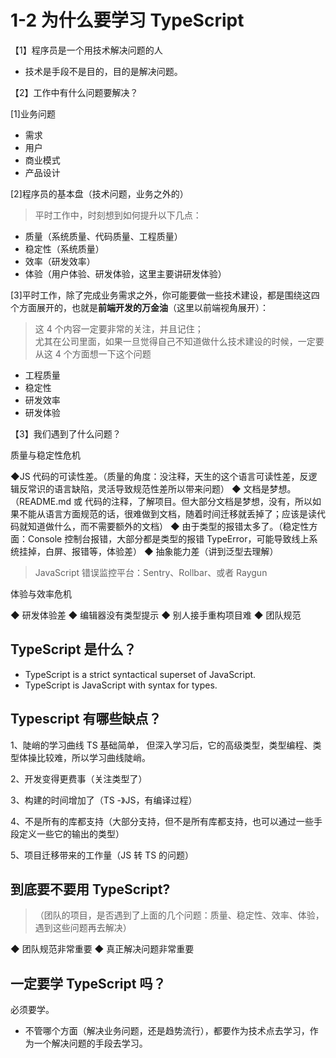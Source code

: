 # 1-2 为什么要学习 TypeScript

【1】程序员是一个用技术解决问题的人

- 技术是手段不是目的，目的是解决问题。

【2】工作中有什么问题要解决？

[1]业务问题

- 需求
- 用户
- 商业模式
- 产品设计

[2]程序员的基本盘（技术问题，业务之外的）

> 平时工作中，时刻想到如何提升以下几点：

- 质量（系统质量、代码质量、工程质量）
- 稳定性（系统质量）
- 效率（研发效率）
- 体验（用户体验、研发体验，这里主要讲研发体验）

[3]平时工作，除了完成业务需求之外，你可能要做一些技术建设，都是围绕这四个方面展开的，也就是**前端开发的万金油**（这里以前端视角展开）：

> 这 4 个内容一定要非常的关注，并且记住；  
> 尤其在公司里面，如果一旦觉得自己不知道做什么技术建设的时候，一定要从这 4 个方面想一下这个问题

- 工程质量
- 稳定性
- 研发效率
- 研发体验

【3】我们遇到了什么问题？

质量与稳定性危机

◆JS 代码的可读性差。（质量的角度：没注释，天生的这个语言可读性差，反逻辑反常识的语言缺陷，灵活导致规范性差所以带来问题）
◆ 文档是梦想。（README.md 或 代码的注释，了解项目。但大部分文档是梦想，没有，所以如果不能从语言方面规范的话，很难做到文档，随着时间迁移就丢掉了；应该是读代码就知道做什么，而不需要额外的文档）
◆ 由于类型的报错太多了。（稳定性方面：Console 控制台报错，大部分都是类型的报错 TypeError，可能导致线上系统挂掉，白屏、报错等，体验差）
◆ 抽象能力差（讲到泛型去理解）

> JavaScript 错误监控平台：Sentry、Rollbar、或者 Raygun

体验与效率危机

◆ 研发体验差
◆ 编辑器没有类型提示
◆ 别人接手重构项目难
◆ 团队规范

## TypeScript 是什么？

- TypeScript is a strict syntactical superset of JavaScript.
- TypeScript is JavaScript with syntax for types.

## Typescript 有哪些缺点？

1、陡峭的学习曲线
TS 基础简单，
但深入学习后，它的高级类型，类型编程、类型体操比较难，所以学习曲线陡峭。

2、开发变得更费事（关注类型了）

3、构建的时间增加了（TS -》JS，有编译过程）

4、不是所有的库都支持（大部分支持，但不是所有库都支持，也可以通过一些手段定义一些它的输出的类型）

5、项目迁移带来的工作量（JS 转 TS 的问题）

## 到底要不要用 TypeScript?

> （团队的项目，是否遇到了上面的几个问题：质量、稳定性、效率、体验，遇到这些问题再去解决）

◆ 团队规范非常重要
◆ 真正解决问题非常重要

## 一定要学 TypeScript 吗？

必须要学。

- 不管哪个方面（解决业务问题，还是趋势流行），都要作为技术点去学习，作为一个解决问题的手段去学习。
